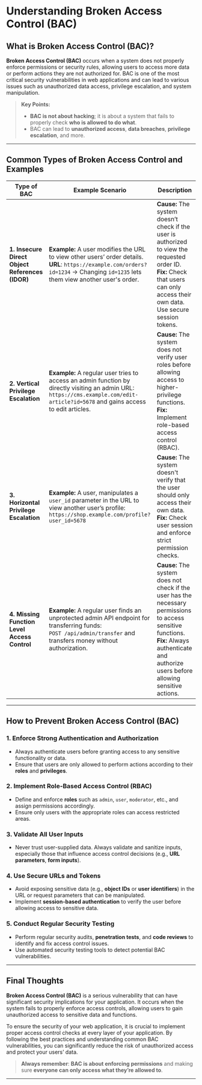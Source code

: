 # **Understanding Broken Access Control (BAC)**

## What is **Broken Access Control (BAC)**?

**Broken Access Control (BAC)** occurs when a system does not properly enforce permissions or security rules, allowing users to access more data or perform actions they are not authorized for. 
BAC is one of the most critical security vulnerabilities in web applications and can lead to various issues such as unauthorized data access, privilege escalation, and system manipulation.

> **Key Points:**
> - **BAC is not about hacking**; it is about a system that fails to properly check **who is allowed to do what**.
> - BAC can lead to **unauthorized access**, **data breaches**, **privilege escalation**, and more.

---

## **Common Types of Broken Access Control and Examples**

| **Type of BAC**                         | **Example Scenario**                                                                                                                                           | **Description**                                                                                                                                                                  |
|-----------------------------------------|---------------------------------------------------------------------------------------------------------------------------------------------------------------|----------------------------------------------------------------------------------------------------------------------------------------------------------------------------------|
| **1. Insecure Direct Object References (IDOR)** | **Example:** A user modifies the URL to view other users’ order details. <br> **URL**: `https://example.com/orders?id=1234` → Changing `id=1235` lets them view another user's order. | **Cause:** The system doesn’t check if the user is authorized to view the requested order ID. <br> **Fix:** Check that users can only access their own data. Use secure session tokens. |
| **2. Vertical Privilege Escalation**     | **Example:** A regular user tries to access an admin function by directly visiting an admin URL: <br> `https://cms.example.com/edit-article?id=5678` and gains access to edit articles. | **Cause:** The system does not verify user roles before allowing access to higher-privilege functions. <br> **Fix:** Implement role-based access control (RBAC). |
| **3. Horizontal Privilege Escalation**   | **Example:** A user, manipulates a `user_id` parameter in the URL to view another user’s profile: <br> `https://shop.example.com/profile?user_id=5678` | **Cause:** The system doesn't verify that the user should only access their own data. <br> **Fix:** Check user session and enforce strict permission checks. |
| **4. Missing Function Level Access Control** | **Example:** A regular user finds an unprotected admin API endpoint for transferring funds: <br> `POST /api/admin/transfer` and transfers money without authorization. | **Cause:** The system does not check if the user has the necessary permissions to access sensitive functions. <br> **Fix:** Always authenticate and authorize users before allowing sensitive actions. |

---

## **How to Prevent Broken Access Control (BAC)**

### **1. Enforce Strong Authentication and Authorization**
- Always authenticate users before granting access to any sensitive functionality or data.
- Ensure that users are only allowed to perform actions according to their **roles** and **privileges**.

### **2. Implement Role-Based Access Control (RBAC)**
- Define and enforce **roles** such as `admin`, `user`, `moderator`, etc., and assign permissions accordingly.
- Ensure only users with the appropriate roles can access restricted areas.

### **3. Validate All User Inputs**
- Never trust user-supplied data. Always validate and sanitize inputs, especially those that influence access control decisions (e.g., **URL parameters**, **form inputs**).

### **4. Use Secure URLs and Tokens**
- Avoid exposing sensitive data (e.g., **object IDs** or **user identifiers**) in the URL or request parameters that can be manipulated.
- Implement **session-based authentication** to verify the user before allowing access to sensitive data.

### **5. Conduct Regular Security Testing**
- Perform regular security audits, **penetration tests**, and **code reviews** to identify and fix access control issues.
- Use automated security testing tools to detect potential BAC vulnerabilities.

---

## **Final Thoughts**

**Broken Access Control (BAC)** is a serious vulnerability that can have significant security implications for your application. It occurs when the system fails to properly enforce access controls, allowing users to gain unauthorized access to sensitive data and functions.

To ensure the security of your web application, it is crucial to implement proper access control checks at every layer of your application. By following the best practices and understanding common BAC vulnerabilities, you can significantly reduce the risk of unauthorized access and protect your users’ data.

> **Always remember**: **BAC is about enforcing permissions** and making sure **everyone can only access what they’re allowed to**.

---

